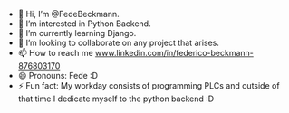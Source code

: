 - 👋 Hi, I’m @FedeBeckmann.
- 👀 I’m interested in Python Backend.
- 🌱 I’m currently learning Django.
- 💞️ I’m looking to collaborate on any project that arises.
- 📫 How to reach me www.linkedin.com/in/federico-beckmann-876803170
- 😄 Pronouns: Fede :D
- ⚡ Fun fact: My workday consists of programming PLCs and outside of that time
                 I dedicate myself to the python backend :D

<!---
FedeBeckmann/FedeBeckmann is a ✨ special ✨ repository because its `README.md` (this file) appears on your GitHub profile.
You can click the Preview link to take a look at your changes.
--->
